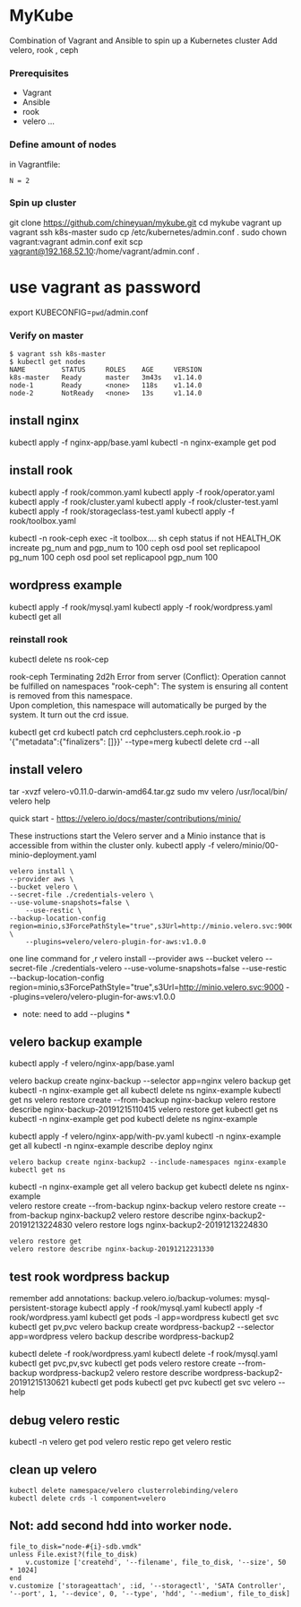 # MyKube
Combination of Vagrant and Ansible to spin up a Kubernetes cluster
Add velero, rook , ceph 

### Prerequisites
- Vagrant
- Ansible
- rook
- velero
...

### Define amount of nodes
in Vagrantfile:
```
N = 2
```

### Spin up cluster
  git clone https://github.com/chineyuan/mykube.git
  cd mykube
  vagrant up
  vagrant ssh k8s-master
  sudo cp /etc/kubernetes/admin.conf .
  sudo chown vagrant:vagrant admin.conf
  exit
  scp vagrant@192.168.52.10:/home/vagrant/admin.conf .
  # use vagrant as password
  export KUBECONFIG=`pwd`/admin.conf

### Verify on master
```
$ vagrant ssh k8s-master
$ kubectl get nodes
NAME         STATUS     ROLES    AGE     VERSION
k8s-master   Ready      master   3m43s   v1.14.0
node-1       Ready      <none>   118s    v1.14.0
node-2       NotReady   <none>   13s     v1.14.0
```

## install nginx
  kubectl apply -f nginx-app/base.yaml
  kubectl -n nginx-example get pod

## install rook
  kubectl apply -f rook/common.yaml
  kubectl apply -f rook/operator.yaml
  kubectl apply -f rook/cluster.yaml
  kubectl apply -f rook/cluster-test.yaml
  kubectl apply -f rook/storageclass-test.yaml
  kubectl apply -f rook/toolbox.yaml

  kubectl -n rook-ceph exec -it toolbox.... sh
  ceph status
  if not HEALTH_OK
  increate pg_num and pgp_num to 100
  ceph osd pool set replicapool pg_num 100
  ceph osd pool set replicapool pgp_num 100

## wordpress example
  kubectl apply -f rook/mysql.yaml
  kubectl apply -f rook/wordpress.yaml
  kubectl get all

### reinstall rook
  kubectl delete ns rook-cep

  rook-ceph         Terminating   2d2h
  Error from server (Conflict): Operation cannot be fulfilled on namespaces "rook-ceph":
  The system is ensuring all content is removed from this namespace.  
  Upon completion, this namespace will automatically be purged by the system.
  It turn out the crd issue.

  kubectl get crd 
  kubectl patch crd cephclusters.ceph.rook.io -p '{"metadata":{"finalizers": []}}' --type=merg
  kubectl delete crd --all


## install velero
  tar -xvzf velero-v0.11.0-darwin-amd64.tar.gz 
  sudo mv velero /usr/local/bin/ 
  velero help

  quick start - https://velero.io/docs/master/contributions/minio/
  
  These instructions start the Velero server and a Minio instance that is accessible from within the cluster only.
  kubectl apply -f velero/minio/00-minio-deployment.yaml

	velero install \
    --provider aws \ 
    --bucket velero \
    --secret-file ./credentials-velero \
    --use-volume-snapshots=false \
		--use-restic \
    --backup-location-config region=minio,s3ForcePathStyle="true",s3Url=http://minio.velero.svc:9000 \
		--plugins=velero/velero-plugin-for-aws:v1.0.0

  one line command for ,r
  velero install  --provider aws  --bucket velero  --secret-file ./credentials-velero  --use-volume-snapshots=false  --use-restic  --backup-location-config region=minio,s3ForcePathStyle="true",s3Url=http://minio.velero.svc:9000 --plugins=velero/velero-plugin-for-aws:v1.0.0

* note: need to add --plugins *


## velero backup example
  kubectl apply -f velero/nginx-app/base.yaml

  velero backup create nginx-backup --selector app=nginx
  velero backup get
  kubectl -n nginx-example get all
  kubectl delete ns nginx-example
  kubectl get ns
  velero restore create --from-backup nginx-backup
  velero restore describe nginx-backup-20191215110415
  velero restore get
  kubectl get ns
  kubectl -n nginx-example get pod
  kubectl delete ns nginx-example

  kubectl apply -f velero/nginx-app/with-pv.yaml
  kubectl -n nginx-example get all
  kubectl -n nginx-example describe deploy nginx

	velero backup create nginx-backup2 --include-namespaces nginx-example
	kubectl get ns
  kubectl -n nginx-example get all
  velero backup get
	kubectl delete ns nginx-example   
	velero restore create --from-backup nginx-backup
	velero restore create --from-backup nginx-backup2
  velero restore describe nginx-backup2-20191213224830
  velero restore logs nginx-backup2-20191213224830

	velero restore get
	velero restore describe nginx-backup-20191212231330
	
## test rook wordpress backup
  remember add annotations: backup.velero.io/backup-volumes: mysql-persistent-storage
  kubectl apply -f rook/mysql.yaml
  kubectl apply -f rook/wordpress.yaml
  kubectl get pods  -l app=wordpress
  kubectl get svc
  kubectl get pv,pvc
  velero backup create wordpress-backup2   --selector app=wordpress
  velero backup describe wordpress-backup2

  kubectl delete -f rook/wordpress.yaml
  kubectl delete -f rook/mysql.yaml
  kubectl get pvc,pv,svc
  kubectl get pods
  velero restore create --from-backup wordpress-backup2 
  velero restore describe wordpress-backup2-20191215130621 
  kubectl get pods
  kubectl get pvc
  kubectl get svc
  velero --help

## debug velero restic
  kubectl -n velero get pod
  velero restic repo get
  velero restic 

	
## clean up velero
	kubectl delete namespace/velero clusterrolebinding/velero
	kubectl delete crds -l component=velero


## Not: add second hdd into worker node.

```
file_to_disk="node-#{i}-sdb.vmdk"
unless File.exist?(file_to_disk)
    v.customize ['createhd', '--filename', file_to_disk, '--size', 50 * 1024]
end
v.customize ['storageattach', :id, '--storagectl', 'SATA Controller', '--port', 1, '--device', 0, '--type', 'hdd', '--medium', file_to_disk]
```

